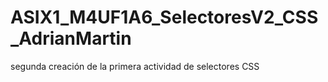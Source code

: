 # ASIX1_M4UF1A6_SelectoresV2_CSS_AdrianMartin
segunda creación de la primera actividad de selectores CSS
